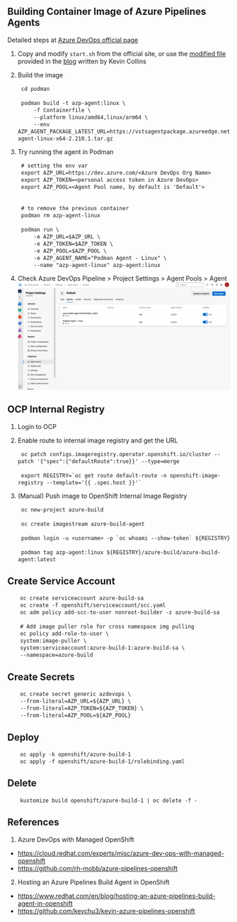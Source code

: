 ## Building Container Image of Azure Pipelines Agents
Detailed steps at [Azure DevOps official page](https://learn.microsoft.com/en-us/azure/devops/pipelines/agents/docker?view=azure-devops#create-and-build-the-dockerfile-1)

1. Copy and modify `start.sh` from the official site, or use the [modified file](https://github.com/rh-mobb/azure-pipelines-openshift/blob/main/assets/start.sh) provided in the [blog](https://cloud.redhat.com/experts/misc/azure-dev-ops-with-managed-openshift/) written by Kevin Collins 

1. Build the image
        
        cd podman

        podman build -t azp-agent:linux \
            -f Containerfile \
            --platform linux/amd64,linux/arm64 \
            --env AZP_AGENT_PACKAGE_LATEST_URL=https://vstsagentpackage.azureedge.net/agent/2.210.1/vsts-agent-linux-x64-2.210.1.tar.gz 

1. Try running the agent in Podman

        # setting the env var
        export AZP_URL=https://dev.azure.com/<Azure DevOps Org Name>
        export AZP_TOKEN=<personal access token in Azure DevOps>
        export AZP_POOL=<Agent Pool name, by default is 'Default'>


        # to remove the previous container
        podman rm azp-agent-linux

        podman run \
            -e AZP_URL=$AZP_URL \
            -e AZP_TOKEN=$AZP_TOKEN \
            -e AZP_POOL=$AZP_POOL \
            -e AZP_AGENT_NAME="Podman Agent - Linux" \
            --name "azp-agent-linux" azp-agent:linux

1. Check Azure DevOps Pipeline > Project Settings > Agent Pools > Agent
        ![Agent UI](img/agent.png)

## OCP Internal Registry
1. Login to OCP

2. Enable route to internal image registry and get the URL

        oc patch configs.imageregistry.operator.openshift.io/cluster --patch '{"spec":{"defaultRoute":true}}' --type=merge

        export REGISTRY=`oc get route default-route -n openshift-image-registry --template='{{ .spec.host }}'`

1. (Manual) Push image to OpenShift Internal Image Registry

        oc new-project azure-build

        oc create imagestream azure-build-agent

        podman login -u <username> -p `oc whoami --show-token` ${REGISTRY}

        podman tag azp-agent:linux ${REGISTRY}/azure-build/azure-build-agent:latest

## Create Service Account
        oc create serviceaccount azure-build-sa
        oc create -f openshift/serviceaccount/scc.yaml
        oc adm policy add-scc-to-user nonroot-builder -z azure-build-sa

        # Add image puller role for cross namespace img pulling
        oc policy add-role-to-user \
        system:image-puller \
        system:serviceaccount:azure-build-1:azure-build-sa \
        --namespace=azure-build

## Create Secrets
        oc create secret generic azdevops \                 
        --from-literal=AZP_URL=${AZP_URL} \
        --from-literal=AZP_TOKEN=${AZP_TOKEN} \
        --from-literal=AZP_POOL=${AZP_POOL}

## Deploy
        oc apply -k openshift/azure-build-1
        oc apply -f openshift/azure-build-1/rolebinding.yaml

## Delete
        kustomize build openshift/azure-build-1 | oc delete -f -

## References
1. Azure DevOps with Managed OpenShift
- https://cloud.redhat.com/experts/misc/azure-dev-ops-with-managed-openshift
- https://github.com/rh-mobb/azure-pipelines-openshift

2. Hosting an Azure Pipelines Build Agent in OpenShift
- https://www.redhat.com/en/blog/hosting-an-azure-pipelines-build-agent-in-openshift  
- https://github.com/kevchu3/kevin-azure-pipelines-openshift